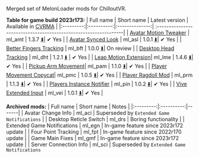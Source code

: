 Merged set of MelonLoader mods for ChilloutVR.

**Table for game build 2023r173:**
| Full name | Short name | Latest version | Available in [CVRMA](https://github.com/knah/CVRMelonAssistant) |
|:---------:|:----------:|:--------------:| :----------------------------------------------------------------|
| [Avatar Motion Tweaker](/ml_amt/README.md) | ml_amt | 1.3.7 [:arrow_down:](../../releases/latest/download/ml_amt.dll)| ✔ Yes |
| [Avatar Synced Look](/ml_asl/README.md) | ml_asl | 1.0.1 [:arrow_down:](../../releases/latest/download/ml_asl.dll)| ✔ Yes |
| [Better Fingers Tracking](/ml_bft/README.md) | ml_bft | 1.0.0 [:arrow_down:](../../releases/latest/download/ml_bft.dll)| On review |
| [Desktop Head Tracking](/ml_dht/README.md) | ml_dht | 1.2.1 [:arrow_down:](../../releases/latest/download/ml_dht.dll) | ✔ Yes |
| [Leap Motion Extension](/ml_lme/README.md)| ml_lme | 1.4.6 [:arrow_down:](../../releases/latest/download/ml_lme.dll)| ✔ Yes |
| [Pickup Arm Movement](/ml_pam/README.md)| ml_pam | 1.1.0 [:arrow_down:](../../releases/latest/download/ml_pam.dll)| ✔ Yes |
| [Player Movement Copycat](/ml_pmc/README.md)| ml_pmc | 1.0.5 [:arrow_down:](../../releases/latest/download/ml_pmc.dll)| ✔ Yes |
| [Player Ragdoll Mod](/ml_prm/README.md) | ml_prm | 1.1.3 [:arrow_down:](../../releases/latest/download/ml_prm.dll)| ✔ Yes |
| [Players Instance Notifier](/ml_pin/README.md) | ml_pin | 1.0.2 [:arrow_down:](../../releases/latest/download/ml_ml_pin.dll)| ✔ Yes |
| [Vive Extended Input](/ml_vei/README.md) | ml_vei | 1.0.1 [:arrow_down:](../../releases/latest/download/ml_vei.dll)| ✔ Yes |

**Archived mods:**
| Full name | Short name | Notes |
|:---------:|:----------:|-------|
| Avatar Change Info | ml_aci | Superseded by `Extended Game Notifications` |
| Desktop Reticle Switch | ml_drs | Boring functionality |
| Extended Game Notifications | ml_egn | In-game feature since 2023r172 update |
| Four Point Tracking | ml_fpt | In-game feature since 2022r170 update |
| Game Main Fixes | ml_gmf | In-game feature since 2023r172 update |
| Server Connection Info | ml_sci | Superseded by `Extended Game Notifications`
